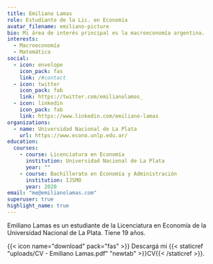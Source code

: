 ```yaml
---
title: Emiliano Lamas
role: Estudiante de la Lic. en Economía
avatar_filename: emiliano-picture
bio: Mi área de interés principal es la macroeconomía argentina.
interests:
  - Macroeconomía
  - Matemática
social:
  - icon: envelope
    icon_pack: fas
    link: /#contact
  - icon: twitter
    icon_pack: fab
    link: https://twitter.com/emilianolamas_
  - icon: linkedin
    icon_pack: fab
    link: https://www.linkedin.com/emiliano-lamas
organizations:
  - name: Universidad Nacional de La Plata
    url: https://www.econo.unlp.edu.ar/
education:
  courses:
    - course: Licenciatura en Economía
      institution: Universidad Nacional de La Plata
      year: ""
    - course: Bachillerato en Economía y Administración
      institution: IJSMO
      year: 2020
email: "me@emilianolamas.com"
superuser: true
highlight_name: true
---
```

Emiliano Lamas es un estudiante de la Licenciatura en Economía de la Universidad Nacional de La Plata. Tiene 19 años.

{{< icon name="download" pack="fas" >}} Descargá mi {{< staticref "uploads/CV - Emiliano Lamas.pdf" "newtab" >}}CV{{< /staticref >}}.
